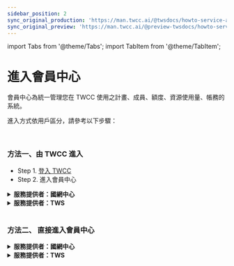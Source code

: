 ```yaml
---
sidebar_position: 2
sync_original_production: 'https://man.twcc.ai/@twsdocs/howto-service-access-service-zh' 
sync_original_preview: 'https://man.twcc.ai/@preview-twsdocs/howto-service-access-service-zh' 
---
```


import Tabs from '@theme/Tabs';
import TabItem from '@theme/TabItem';

# 進入會員中心


會員中心為統一管理您在 TWCC 使用之計畫、成員、額度、資源使用量、帳務的系統。

進入方式依用戶區分，請參考以下步驟：

<br/>


### 方法一、由 TWCC 進入

- Step 1. [登入 TWCC](https://www.twcc.ai/)
- Step 2. 進入會員中心

<details class="docspoiler">

<summary><b>服務提供者：國網中心</b></summary>

點選右上角「**使用者名稱**」，再點選「**帳戶計畫資訊**」，即可進入會員中心。

![](https://cos.twcc.ai/SYS-MANUAL/uploads/upload_43481a0d3c544c5964c9c41f3b958e9a.png)

</details>

<div style={{'height':'8px'}}></div>

<!-- 2. start -->

<details class="docspoiler">

<summary><b>服務提供者：TWS</b></summary>

點選「**會員中心**」、「**用量資訊**」、「**額度資訊**」皆可進入會員中心檢視專案資訊。

![](https://i.imgur.com/VRgIQtC.png)

</details>

<br/>


### 方法二、 直接進入會員中心

<!-- 1 start -->

<details class="docspoiler">

<summary><b>服務提供者：國網中心</b></summary>

登入 [iService](https://iservice.nchc.org.tw/nchc_service/index.php?lang_type=) 即可進入會員中心。

</details>

<div style={{'height':'8px'}}></div>

<!-- 2. start -->

<details class="docspoiler">

<summary><b>服務提供者：TWS</b></summary>

自 [TWS 官方網站](https://tws.twcc.ai/) 選擇「會員中心」，輸入帳密即可進入會員中心。

![](https://i.imgur.com/mNk06Ct.png)

</details>